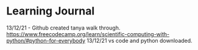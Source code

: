 # Learning Journal
13/12/21 - Github created tanya walk through. 
https://www.freecodecamp.org/learn/scientific-computing-with-python/#python-for-everybody
13/12/21 vs code and python downloaded.
